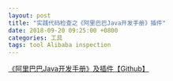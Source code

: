 ```yaml
---
layout: post
title: "实践代码检查之《阿里巴巴Java开发手册》插件"
date: 2018-09-20 09:25:00 +0800
categories: 工具
tags: tool Alibaba inspection
---
```


[《阿里巴巴Java开发手册》及插件【Github】](https://github.com/alibaba/p3c)